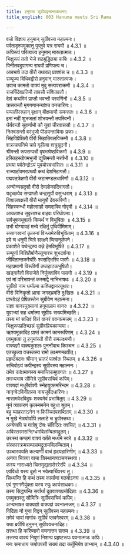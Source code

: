 ```yaml
---
title: हनुमता सुग्रीववृत्तान्तकथनम्
title_english: 003 Hanuma meets Sri Rama

---
```

<div class="audioEmbed"  caption="श्रीराम-हरिसीताराममूर्ति-घनपाठिभ्यां वचनम्" src="https://archive.org/download/Ramayana-recitation-Sriram-harisItArAmamUrti-Ghanapaati-v2/Kanda_4/Kanda_4_KSK-003-Hanumatha_Sugreeva_Vruththantha_Kathanam_0.mp3"></div>

  
वचो विज्ञाय हनुमान् सुग्रीवस्य महात्मनः।  
पर्वतादृश्यमूकात्तु पुप्लुवे यत्र राघवौ ॥ 4.3.1 ॥   
कपिरूपं परित्यज्य हनुमान् मारुतात्मजः।  
भिक्षुरूपं ततो भेजे शठबुद्धितया कपिः ॥ 4.3.2 ॥   
विनीतवदुपागम्य राघवौ प्रणिपत्य च।  
आबभाषे तदा वीरौ यथावत् प्रशशंस च ॥ 4.3.3 ॥   
सम्पूज्य विधिवद्वीरो हनुमान् मारुतात्मजः।  
उवाच कामतो वाक्यं मृदु सत्यपराक्रमौ ॥ 4.3.4 ॥   
राजर्षिदेवप्रतिमौ तापसौ संशितव्रतौ।  
देशं कथमिमं प्राप्तौ भवन्तौ वरवर्णिनौ ॥ 4.3.5 ॥   
त्रासयन्तौ मृगगणानन्यांश्च वनचारिणः।  
पम्पातीररुहान् वृक्षान् वीक्षमाणौ समन्ततः ॥ 4.3.6 ॥   
इमां नदीं शुभजलां शोभयन्तौ तपस्विनौ।  
धैर्यवन्तौ सुवर्णाभौ कौ युवां चीरवाससौ ॥ 4.3.7 ॥   
निःश्वसन्तौ वरभुजौ पीडयन्ताविमाः प्रजाः।  
सिंहविप्रेक्षितौ वीरौ सिंहातिबलविक्रमौ ॥ 4.3.8 ॥   
शक्रचापनिभे चापे गृहीत्वा शत्रुसूदनौ।  
श्रीमन्तौ रूपसम्पन्नौ वृषभश्रेष्ठविक्रमौ ॥ 4.3.9 ॥   
हस्तिहस्तोपमभुजौ द्युतिमन्तौ नरर्षभौ ॥ 4.3.10 ॥   
प्रभया पर्वतेन्द्रोऽयं युवयोरवभासितः ॥ 4.3.11 ॥   
राज्यार्हावमरप्रख्यौ कथं देशमिहागतौ।  
पद्मपत्त्रेक्षणौ वीरौ जटामण्डलधारिणौ ॥ 4.3.12 ॥   
अन्योन्यसदृशौ वीरौ देवलोकादिवागतौ।  
यदृच्छयेव सम्प्राप्तौ चन्द्रसूर्यौ वसुन्धराम् ॥ 4.3.13 ॥   
विशालवक्षसौ वीरौ मानुषौ देवरूपिणौ।  
सिंहस्कन्धौ महोत्साहौ समदाविव गोवृषौ ॥ 4.3.14 ॥   
आयताश्च सुवृत्ताश्च बाहवः परिघोपमाः।  
सर्वभूषणभूषार्हाः किमर्थं न विभूषिताः ॥ 4.3.15 ॥   
उभौ योग्यावहं मन्ये रक्षितुं पृथिवीमिमाम्।  
ससागरवनां कृत्स्नां विन्ध्यमेरुविभूषिताम् ॥ 4.3.16 ॥   
इमे च धनुषी चित्रे श्लक्ष्णे चित्रानुलेपने।  
प्रकाशेते यथेन्द्रस्य वज्रे हेमविभूषिते ॥ 4.3.17 ॥   
सम्पूर्णा निशितैर्बाणैस्तूणाश्च शुभदर्शनाः।  
जीवितान्तकरैर्घोरैः श्वसद्भिरिव पन्नगैः ॥ 4.3.18 ॥   
महाप्रमाणौ विस्तीर्णौ तप्तहाटकभूषितौ।  
खड्गावैतौ विराजेते निर्मुक्ताविव पन्नागौ ॥ 4.3.19 ॥   
एवं मां परिभाषन्तं कस्माद्वै नाभिभाषथः ॥ 4.3.20 ॥   
सुग्रीवो नाम धर्मात्मा कश्चिद्वानरयूथपः।  
वीरो विनिकृतो भ्रात्रा जगद्भ्रमति दुःखितः ॥ 4.3.21 ॥   
प्राप्तोऽहं प्रेषितस्तेन सुग्रीवेण महात्मना।  
राज्ञा वानरमुख्यानां हनूमान्नाम वानरः ॥ 4.3.22 ॥   
युवाभ्यां सह धर्मात्मा सुग्रीवः सख्यमिच्छति।  
तस्य मां सचिवं वित्तं वानरं पवनात्मजम् ॥ 4.3.23 ॥   
भिक्षुरूपप्रतिच्छन्नं सुग्रीवप्रियकाम्यया।  
ऋश्यमूकादिह प्राप्तं कामगं कामरूपिणम् ॥ 4.3.24 ॥   
एवमुक्त्वा तु हनुमांस्तौ वीरौ रामलक्ष्मणौ।  
वाक्यज्ञौ वाक्यकुशलः पुनर्नोवाच किञ्चन ॥ 4.3.25 ॥   
एतच्छ्रुत्वा वचस्तस्य रामो लक्ष्मणमब्रवीत्।  
प्रहृष्टवदनः श्रीमान् भ्रातरं पार्श्वतः स्थितम् ॥ 4.3.26 ॥   
सचिवोऽयं कपीन्द्रस्य सुग्रीवस्य महात्मनः।  
तमेव कांक्षमाणस्य ममान्तिकमुपागतः ॥ 4.3.27 ॥   
तमभ्यभाष सौमित्रे सुग्रीवसचिवं कपिम्।  
वाक्यज्ञं मधुरैर्वाक्यैः स्नेहयुक्तमरिन्दम ॥ 4.3.28 ॥   
नानृग्वेदविनीतस्य नायजुर्वेदधारिणः।  
नासामवेदविदुषः शक्यमेवं प्रभाषितुम् ॥ 4.3.29 ॥   
नूनं व्याकरणं कृत्स्नमनेन बहुधा श्रुतम्।  
बहु व्याहरताऽनेन न किञ्चिदपशब्दितम् ॥ 4.3.30 ॥   
न मुखे नेत्रयोर्वापि ललाटे च भ्रुवोस्तथा।  
अन्येष्वपि च गात्रेषु दोषः संविदितः क्वचित् ॥ 4.3.31 ॥   
अविस्तरमसन्दिग्धमविलम्बितमद्रुतम्।  
उरःस्थं कण्ठगं वाक्यं वर्तते मध्यमे स्वरे ॥ 4.3.32 ॥   
संस्कारक्रमसम्पन्नामद्रुतामविलम्बिताम्।  
उञ्चारययति कल्यार्णीं वाचं हृदयहारिणीम् ॥ 4.3.33 ॥   
अनया चित्रया वाचा त्रिस्थानव्यञ्चनस्थया।  
कस्य नाराध्यते चित्तमुद्यतासेररेरपि ॥ 4.3.34 ॥   
एवंविधो यस्य दूतो न भवेत्पार्थिवस्य तु।  
सिध्यन्ति हि कथं तस्य कार्याणां गतयोऽनघ ॥ 4.3.35 ॥   
एवं गुणगणैर्युक्ता यस्य स्युः कार्यसाधकाः।  
तस्य सिद्ध्यन्ति सर्वार्था दूतवाक्यप्रचोदिताः ॥ 4.3.36 ॥   
एवमुक्तस्तु सौमित्रिः सुग्रीवसचिवं कपिम्।  
अभ्यभाषत वाक्यज्ञो वाक्यज्ञं पवनात्मजम् ॥ 4.3.37 ॥   
विदिता नौ गुणा विद्वन् सुग्रीवस्य महात्मनः।  
तमेवं चावां मार्गावः सुग्रीवं प्लवगेश्वरम् ॥ 4.3.38 ॥   
यथा ब्रवीषि हनुमन् सुग्रीववचनादिह।  
तत्तथा हि करिष्यावो वचनात्तव सत्तम ॥ 4.3.39 ॥   
तत्तस्य वाक्यं निपुणं निशम्य प्रहृष्टरूपः पवनात्मजः कपिः।  
मनः समाधाय जयोपपत्तौ सख्यं तदा कर्तुमियेष ताभ्याम् ॥ 4.3.40 ॥   
